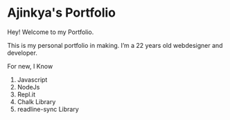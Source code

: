 # Ajinkya's Portfolio

Hey! Welcome to my Portfolio.

This is my personal portfolio in making. 
I’m a 22 years old webdesigner and developer.

For new, I Know

1. Javascript
2. NodeJs
3. Repl.it
4. Chalk Library
5. readline-sync Library